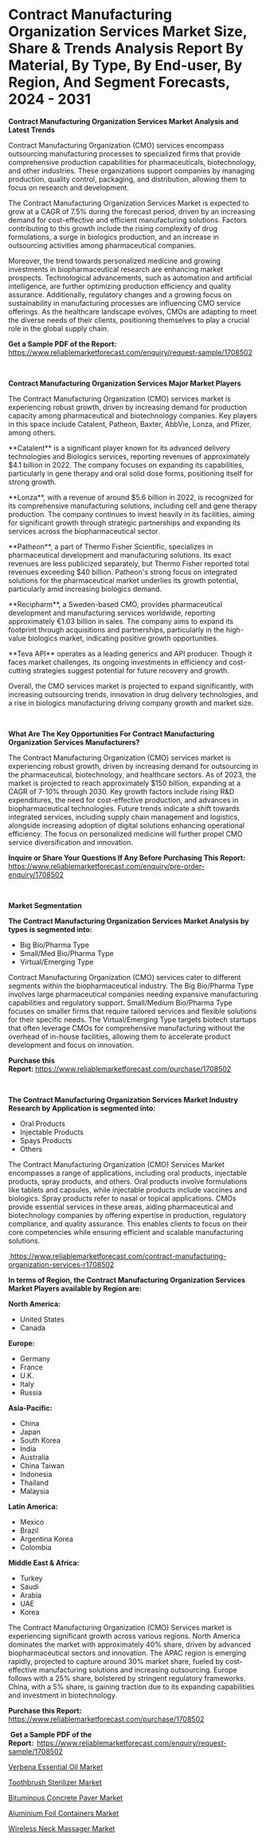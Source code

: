 <p><h1>Contract Manufacturing Organization Services Market Size, Share & Trends Analysis Report By Material, By Type, By End-user, By Region, And Segment Forecasts, 2024 - 2031</h1></p><p><strong>Contract Manufacturing Organization Services Market Analysis and Latest Trends</strong></p>
<p><p>Contract Manufacturing Organization (CMO) services encompass outsourcing manufacturing processes to specialized firms that provide comprehensive production capabilities for pharmaceuticals, biotechnology, and other industries. These organizations support companies by managing production, quality control, packaging, and distribution, allowing them to focus on research and development.</p><p>The Contract Manufacturing Organization Services Market is expected to grow at a CAGR of 7.5% during the forecast period, driven by an increasing demand for cost-effective and efficient manufacturing solutions. Factors contributing to this growth include the rising complexity of drug formulations, a surge in biologics production, and an increase in outsourcing activities among pharmaceutical companies. </p><p>Moreover, the trend towards personalized medicine and growing investments in biopharmaceutical research are enhancing market prospects. Technological advancements, such as automation and artificial intelligence, are further optimizing production efficiency and quality assurance. Additionally, regulatory changes and a growing focus on sustainability in manufacturing processes are influencing CMO service offerings. As the healthcare landscape evolves, CMOs are adapting to meet the diverse needs of their clients, positioning themselves to play a crucial role in the global supply chain.</p></p>
<p><strong>Get a Sample PDF of the Report:&nbsp;</strong> <a href="https://www.reliablemarketforecast.com/enquiry/request-sample/1708502?utm_campaign=1578&utm_medium=2&utm_source=Github&utm_content=ia&utm_term=21102024&utm_id=contract-manufacturing-organization-services">https://www.reliablemarketforecast.com/enquiry/request-sample/1708502</a></p>
<p>&nbsp;</p>
<p><strong>Contract Manufacturing Organization Services Major Market Players</strong></p>
<p><p>The Contract Manufacturing Organization (CMO) services market is experiencing robust growth, driven by increasing demand for production capacity among pharmaceutical and biotechnology companies. Key players in this space include Catalent, Patheon, Baxter, AbbVie, Lonza, and Pfizer, among others.</p><p>**Catalent** is a significant player known for its advanced delivery technologies and Biologics services, reporting revenues of approximately $4.1 billion in 2022. The company focuses on expanding its capabilities, particularly in gene therapy and oral solid dose forms, positioning itself for strong growth.</p><p>**Lonza**, with a revenue of around $5.6 billion in 2022, is recognized for its comprehensive manufacturing solutions, including cell and gene therapy production. The company continues to invest heavily in its facilities, aiming for significant growth through strategic partnerships and expanding its services across the biopharmaceutical sector.</p><p>**Patheon**, a part of Thermo Fisher Scientific, specializes in pharmaceutical development and manufacturing solutions. Its exact revenues are less publicized separately, but Thermo Fisher reported total revenues exceeding $40 billion. Patheon's strong focus on integrated solutions for the pharmaceutical market underlies its growth potential, particularly amid increasing biologics demand.</p><p>**Recipharm**, a Sweden-based CMO, provides pharmaceutical development and manufacturing services worldwide, reporting approximately €1.03 billion in sales. The company aims to expand its footprint through acquisitions and partnerships, particularly in the high-value biologics market, indicating positive growth opportunities.</p><p>**Teva API** operates as a leading generics and API producer. Though it faces market challenges, its ongoing investments in efficiency and cost-cutting strategies suggest potential for future recovery and growth.</p><p>Overall, the CMO services market is projected to expand significantly, with increasing outsourcing trends, innovation in drug delivery technologies, and a rise in biologics manufacturing driving company growth and market size.</p></p>
<p>&nbsp;</p>
<p><strong>What Are The Key Opportunities For Contract Manufacturing Organization Services Manufacturers?</strong></p>
<p><p>The Contract Manufacturing Organization (CMO) services market is experiencing robust growth, driven by increasing demand for outsourcing in the pharmaceutical, biotechnology, and healthcare sectors. As of 2023, the market is projected to reach approximately $150 billion, expanding at a CAGR of 7-10% through 2030. Key growth factors include rising R&D expenditures, the need for cost-effective production, and advances in biopharmaceutical technologies. Future trends indicate a shift towards integrated services, including supply chain management and logistics, alongside increasing adoption of digital solutions enhancing operational efficiency. The focus on personalized medicine will further propel CMO service diversification and innovation.</p></p>
<p><strong>Inquire or Share Your Questions If Any Before Purchasing This Report:</strong> <a href="https://www.reliablemarketforecast.com/enquiry/pre-order-enquiry/1708502?utm_campaign=1578&utm_medium=2&utm_source=Github&utm_content=ia&utm_term=21102024&utm_id=contract-manufacturing-organization-services">https://www.reliablemarketforecast.com/enquiry/pre-order-enquiry/1708502</a></p>
<p>&nbsp;</p>
<p><strong>Market Segmentation</strong></p>
<p><strong>The Contract Manufacturing Organization Services Market Analysis by types is segmented into:</strong></p>
<p><ul><li>Big Bio/Pharma Type</li><li>Small/Med Bio/Pharma Type</li><li>Virtual/Emerging Type</li></ul></p>
<p><p>Contract Manufacturing Organization (CMO) services cater to different segments within the biopharmaceutical industry. The Big Bio/Pharma Type involves large pharmaceutical companies needing expansive manufacturing capabilities and regulatory support. Small/Medium Bio/Pharma Type focuses on smaller firms that require tailored services and flexible solutions for their specific needs. The Virtual/Emerging Type targets biotech startups that often leverage CMOs for comprehensive manufacturing without the overhead of in-house facilities, allowing them to accelerate product development and focus on innovation.</p></p>
<p><strong>Purchase this Report:&nbsp;</strong><a href="https://www.reliablemarketforecast.com/purchase/1708502?utm_campaign=1578&utm_medium=2&utm_source=Github&utm_content=ia&utm_term=21102024&utm_id=contract-manufacturing-organization-services">https://www.reliablemarketforecast.com/purchase/1708502</a></p>
<p>&nbsp;</p>
<p><strong>The Contract Manufacturing Organization Services Market Industry Research by Application is segmented into:</strong></p>
<p><ul><li>Oral Products</li><li>Injectable Products</li><li>Spays Products</li><li>Others</li></ul></p>
<p><p>The Contract Manufacturing Organization (CMO) Services Market encompasses a range of applications, including oral products, injectable products, spray products, and others. Oral products involve formulations like tablets and capsules, while injectable products include vaccines and biologics. Spray products refer to nasal or topical applications. CMOs provide essential services in these areas, aiding pharmaceutical and biotechnology companies by offering expertise in production, regulatory compliance, and quality assurance. This enables clients to focus on their core competencies while ensuring efficient and scalable manufacturing solutions.</p></p>
<p><a href="https://www.reliablemarketforecast.com/contract-manufacturing-organization-services-r1708502?utm_campaign=1578&utm_medium=2&utm_source=Github&utm_content=ia&utm_term=21102024&utm_id=contract-manufacturing-organization-services">&nbsp;https://www.reliablemarketforecast.com/contract-manufacturing-organization-services-r1708502</a></p>
<p><strong>In terms of Region, the Contract Manufacturing Organization Services Market Players available by Region are:</strong></p>
<p>
    <p> <strong> North America: </strong>
        <ul>
            <li>United States</li>
            <li>Canada</li>
        </ul>
        </p> 
    <p> <strong> Europe: </strong>
        <ul>
            <li>Germany</li>
            <li>France</li>
            <li>U.K.</li>
            <li>Italy</li>
            <li>Russia</li>
        </ul>
        </p> 
    <p> <strong> Asia-Pacific: </strong>
        <ul>
            <li>China</li>
            <li>Japan</li>
            <li>South Korea</li>
            <li>India</li>
            <li>Australia</li>
            <li>China Taiwan</li>
            <li>Indonesia</li>
            <li>Thailand</li>
            <li>Malaysia</li>
        </ul>
        </p> 
    <p> <strong> Latin America: </strong>
        <ul>
            <li>Mexico</li>
            <li>Brazil</li>
            <li>Argentina Korea</li>
            <li>Colombia</li>
        </ul>
        </p> 
    <p> <strong> Middle East & Africa: </strong>
        <ul>
            <li>Turkey</li>
            <li>Saudi</li>
            <li>Arabia</li>
            <li>UAE</li>
            <li>Korea</li>
        </ul>
    </p>
    </p>
<p><p>The Contract Manufacturing Organization (CMO) Services market is experiencing significant growth across various regions. North America dominates the market with approximately 40% share, driven by advanced biopharmaceutical sectors and innovation. The APAC region is emerging rapidly, projected to capture around 30% market share, fueled by cost-effective manufacturing solutions and increasing outsourcing. Europe follows with a 25% share, bolstered by stringent regulatory frameworks. China, with a 5% share, is gaining traction due to its expanding capabilities and investment in biotechnology.</p></p>
<p><strong>Purchase this Report: </strong><a href="https://www.reliablemarketforecast.com/purchase/1708502?utm_campaign=1578&utm_medium=2&utm_source=Github&utm_content=ia&utm_term=21102024&utm_id=contract-manufacturing-organization-services">https://www.reliablemarketforecast.com/purchase/1708502</a></p>
<p>&nbsp;<strong>Get a Sample PDF of the Report:&nbsp;&nbsp;</strong><a href="https://www.reliablemarketforecast.com/enquiry/request-sample/1708502?utm_campaign=1578&utm_medium=2&utm_source=Github&utm_content=ia&utm_term=21102024&utm_id=contract-manufacturing-organization-services">https://www.reliablemarketforecast.com/enquiry/request-sample/1708502</a></p>
<p><strong></strong></p>
<p><p><a href="https://www.linkedin.com/pulse/evolution-verbena-essential-oil-market-key-shifts-from-rbqjc?utm_campaign=1578&utm_medium=2&utm_source=Github&utm_content=ia&utm_term=21102024&utm_id=contract-manufacturing-organization-services">Verbena Essential Oil Market</a></p><p><a href="https://www.linkedin.com/pulse/global-perspectives-toothbrush-sterilizer-market-trends-wit9c?utm_campaign=1578&utm_medium=2&utm_source=Github&utm_content=ia&utm_term=21102024&utm_id=contract-manufacturing-organization-services">Toothbrush Sterilizer Market</a></p><p><a href="https://github.com/SamiaChowdhury801/Market-Research-Report-List-1/blob/main/bituminous-concrete-paver-market.md?utm_campaign=1578&utm_medium=2&utm_source=Github&utm_content=ia&utm_term=21102024&utm_id=contract-manufacturing-organization-services">Bituminous Concrete Paver Market</a></p><p><a href="https://www.linkedin.com/pulse/market-dynamics-future-trends-global-aluminium-foil-containers-grwpc?utm_campaign=1578&utm_medium=2&utm_source=Github&utm_content=ia&utm_term=21102024&utm_id=contract-manufacturing-organization-services">Aluminium Foil Containers Market</a></p><p><a href="https://www.linkedin.com/pulse/global-wireless-neck-massager-market-forecast-2024-1d1jc?utm_campaign=1578&utm_medium=2&utm_source=Github&utm_content=ia&utm_term=21102024&utm_id=contract-manufacturing-organization-services">Wireless Neck Massager Market</a></p></p>